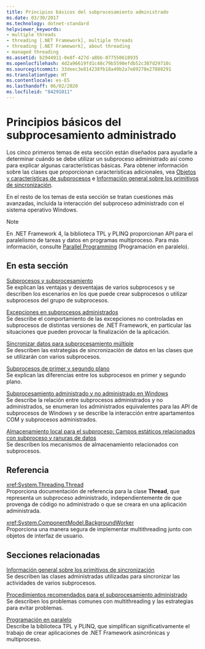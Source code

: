 ```yaml
---
title: Principios básicos del subprocesamiento administrado
ms.date: 03/30/2017
ms.technology: dotnet-standard
helpviewer_keywords:
- multiple threads
- threading [.NET Framework], multiple threads
- threading [.NET Framework], about threading
- managed threading
ms.assetid: b2944911-0e8f-427d-a8bb-077550618935
ms.openlocfilehash: 4d2a96619fd1c48c79b5590efdb52c307d29710c
ms.sourcegitcommit: 33deec3e814238fb18a49b2a7e89278e27888291
ms.translationtype: HT
ms.contentlocale: es-ES
ms.lasthandoff: 06/02/2020
ms.locfileid: "84291011"
---
```

# <a name="managed-threading-basics"></a>Principios básicos del subprocesamiento administrado

Los cinco primeros temas de esta sección están diseñados para ayudarle a determinar cuándo se debe utilizar un subproceso administrado así como para explicar algunas características básicas. Para obtener información sobre las clases que proporcionan características adicionales, vea [Objetos y características de subprocesos](threading-objects-and-features.md) e [Información general sobre los primitivos de sincronización](overview-of-synchronization-primitives.md).  
  
 En el resto de los temas de esta sección se tratan cuestiones más avanzadas, incluida la interacción del subproceso administrado con el sistema operativo Windows.  
  
> [!NOTE]
> En .NET Framework 4, la biblioteca TPL y PLINQ proporcionan API para el paralelismo de tareas y datos en programas multiproceso. Para más información, consulte [Parallel Programming](../parallel-programming/index.md) (Programación en paralelo).  
  
## <a name="in-this-section"></a>En esta sección

 [Subprocesos y subprocesamiento](threads-and-threading.md)  
 Se explican las ventajas y desventajas de varios subprocesos y se describen los escenarios en los que puede crear subprocesos o utilizar subprocesos del grupo de subprocesos.  
  
 [Excepciones en subprocesos administrados](exceptions-in-managed-threads.md)  
 Se describe el comportamiento de las excepciones no controladas en subprocesos de distintas versiones de .NET Framework, en particular las situaciones que pueden provocar la finalización de la aplicación.  
  
 [Sincronizar datos para subprocesamiento múltiple](synchronizing-data-for-multithreading.md)  
 Se describen las estrategias de sincronización de datos en las clases que se utilizarán con varios subprocesos.  
  
 [Subprocesos de primer y segundo plano](foreground-and-background-threads.md)  
 Se explican las diferencias entre los subprocesos en primer y segundo plano.  
  
 [Subprocesamiento administrado y no administrado en Windows](managed-and-unmanaged-threading-in-windows.md)  
 Se describe la relación entre subprocesos administrados y no administrados, se enumeran los administrados equivalentes para las API de subprocesos de Windows y se describe la interacción entre apartamentos COM y subprocesos administrados.  
  
 [Almacenamiento local para el subproceso: Campos estáticos relacionados con subproceso y ranuras de datos](thread-local-storage-thread-relative-static-fields-and-data-slots.md)  
 Se describen los mecanismos de almacenamiento relacionados con subprocesos.  
  
## <a name="reference"></a>Referencia

 <xref:System.Threading.Thread>  
 Proporciona documentación de referencia para la clase **Thread**, que representa un subproceso administrado, independientemente de que provenga de código no administrado o que se creara en una aplicación administrada.  
  
 <xref:System.ComponentModel.BackgroundWorker>  
 Proporciona una manera segura de implementar multithreading junto con objetos de interfaz de usuario.  
  
## <a name="related-sections"></a>Secciones relacionadas

 [Información general sobre los primitivos de sincronización](overview-of-synchronization-primitives.md)  
 Se describen las clases administradas utilizadas para sincronizar las actividades de varios subprocesos.  
  
 [Procedimientos recomendados para el subprocesamiento administrado](managed-threading-best-practices.md)  
 Se describen los problemas comunes con multithreading y las estrategias para evitar problemas.  
  
 [Programación en paralelo](../parallel-programming/index.md)  
 Describe la biblioteca TPL y PLINQ, que simplifican significativamente el trabajo de crear aplicaciones de .NET Framework asincrónicas y multiproceso.
